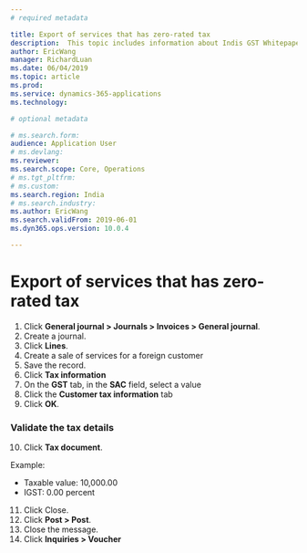 ```yaml
---
# required metadata

title: Export of services that has zero-rated tax
description:  This topic includes information about Indis GST Whitepaper in Microsoft Dynamics 365 for Finance and Operations.
author: EricWang
manager: RichardLuan
ms.date: 06/04/2019
ms.topic: article
ms.prod: 
ms.service: dynamics-365-applications
ms.technology: 

# optional metadata

# ms.search.form: 
audience: Application User
# ms.devlang: 
ms.reviewer: 
ms.search.scope: Core, Operations
# ms.tgt_pltfrm: 
# ms.custom: 
ms.search.region: India
# ms.search.industry: 
ms.author: EricWang
ms.search.validFrom: 2019-06-01
ms.dyn365.ops.version: 10.0.4

---
```


# Export of services that has zero-rated tax

1. Click **General journal > Journals > Invoices > General journal**.
2. Create a journal.
3. Click **Lines**.
4. Create a sale of services for a foreign customer
5. Save the record.
6. Click **Tax information**
7. On the **GST** tab, in the **SAC** field, select a value
8. Click the **Customer tax information** tab
9. Click **OK**.

### Validate the tax details

10. Click **Tax document**.

Example:

- Taxable value: 10,000.00
- IGST: 0.00 percent

11. Click Close.
12. Click **Post > Post**.
13. Close the message.
14. Click **Inquiries > Voucher**
